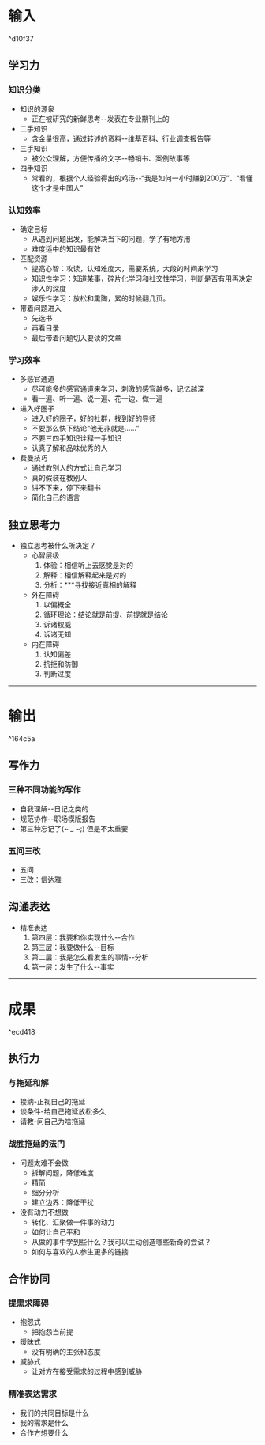 # 输入

^d10f37

## 学习力

### 知识分类

- 知识的源泉
	- 正在被研究的新鲜思考--发表在专业期刊上的
- 二手知识
	- 含金量很高，通过转述的资料--维基百科、行业调查报告等
- 三手知识
	- 被公众理解，方便传播的文字--畅销书、案例故事等
- 四手知识
	- 常看的，根据个人经验得出的鸡汤--“我是如何一小时赚到200万”、“看懂这个才是中国人”

### 认知效率

- 确定目标
	- 从遇到问题出发，能解决当下的问题，学了有地方用
	- 难度适中的知识最有效
- 匹配资源
	- 提高心智：攻读，认知难度大，需要系统，大段的时间来学习
	- 知识性学习：知道某事，碎片化学习和社交性学习，判断是否有用再决定涉入的深度
	- 娱乐性学习：放松和熏陶，累的时候翻几页。
- 带着问题进入
	- 先选书
	- 再看目录
	- 最后带着问题切入要读的文章

### 学习效率

- 多感官通道
	- 尽可能多的感官通道来学习，刺激的感官越多，记忆越深
	- 看一遍、听一遍、说一遍、花一边、做一遍
- 进入好圈子
	- 进入好的圈子，好的社群，找到好的导师
	- 不要那么快下结论“他无非就是……”
	- 不要三四手知识诠释一手知识
	- 认真了解和品味优秀的人
- 费曼技巧
	- 通过教别人的方式让自己学习
	- 真的假装在教别人
	- 讲不下来，停下来翻书
	- 简化自己的语言

## 独立思考力

- 独立思考被什么所决定？
	- 心智层级
		1. 体验：相信听上去感觉是对的
		2. 解释：相信解释起来是对的
		3. 分析：***寻找接近真相的解释
	- 外在障碍
		1. 以偏概全
		2. 循环理论：结论就是前提、前提就是结论
		3. 诉诸权威
		4. 诉诸无知
	- 内在障碍
		1. 认知偏差
		2. 抗拒和防御
		3. 判断过度

---

# 输出

^164c5a

## 写作力

### 三种不同功能的写作

- 自我理解--日记之类的
- 规范协作--职场模版报告
- 第三种忘记了(~ _ ~;) 但是不太重要

### 五问三改

- 五问
- 三改：信达雅

## 沟通表达

- 精准表达
	1. 第四层：我要和你实现什么--合作
	2. 第三层：我要做什么--目标
	3. 第二层：我是怎么看发生的事情--分析
	4. 第一层：发生了什么--事实


---

# 成果

^ecd418

## 执行力

### 与拖延和解

- 接纳-正视自己的拖延
- 谈条件-给自己拖延放松多久
- 请教-问自己为啥拖延

### 战胜拖延的法门

- 问题太难不会做
	- 拆解问题，降低难度
	- 精简
	- 细分分析
	- 建立边界：降低干扰
- 没有动力不想做
	- 转化、汇聚做一件事的动力
	- 如何让自己平和
	- 从做的事中学到些什么？我可以主动创造哪些新奇的尝试？
	- 如何与喜欢的人参生更多的链接

## 合作协同

### 提需求障碍
- 抱怨式
	- 把抱怨当前提
- 暧昧式
	- 没有明确的主张和态度
- 威胁式
	- 让对方在接受需求的过程中感到威胁

### 精准表达需求
- 我们的共同目标是什么
- 我的需求是什么
- 合作方想要什么